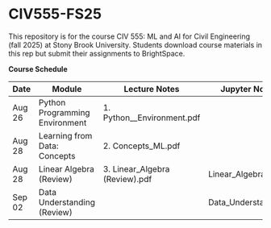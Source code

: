 # CIV555-FS25
This repository is for the course CIV 555: ML and AI for Civil Engineering (fall 2025) at Stony Brook University. Students download course materials in this rep but submit their assignments to BrightSpace.


**Course Schedule**

|Date          |Module       |Lecture Notes    |Jupyter Notebooks   |Data
|---------------|-------------|-----------------|--------------------|--------------------|
|Aug 26      |Python Programming Environment | 1. Python__Environment.pdf|
|Aug 28      |Learning from Data: Concepts    | 2. Concepts_ML.pdf
|Aug 28      |Linear Algebra (Review)        | 3. Linear_Algebra (Review).pdf            |Linear_Algebra.ipynb
|Sep 02    |Data Understanding (Review)|  |Data_Understanding.ipynb|NY_Bicycle.csv
